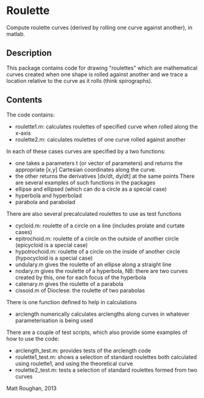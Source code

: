 Roulette
========

Compute roulette curves (derived by rolling one curve against another), in matlab.


## Description

This package contains code for drawing "roulettes" which are
mathematical curves created when one shape is rolled against another
and we trace a location relative to the curve as it rolls (think
spirographs).

## Contents

The code contains:
   - roulette1.m: calculates roulettes of specified curve when rolled along the x-axis
   - roulette2.m: calculates roulettes of one curve rolled against another

In each of these cases curves are specified by a two functions: 
   - one takes a parameters t (or vector of parameters) and returns
      the appropriate [x,y] Cartesian coordinates along the curve.
   - the other returns the derivatives [dx/dt, dy/dt] at the same
      points 
There are several examples of such functions in the packages
   - ellipse and ellipsed (which can do a circle as a special case)
   - hyperbola and hyperbolad
   - parabola and parabolad

There are also several precalculated roulettes to use as test
functions
   - cycloid.m: roulette of a circle on a line
                    (includes prolate and curtate cases)
   - epitrochoid.m: roulette of a circle on the outside of another circle
                    (epicycloid is a special case)
   - hypotrochoid.m: roulette of a circle on the inside of another circle
                (hypocycloid is a special case)
   - undulary.m gives the roulette of an ellipse along a straight line
   - nodary.m gives the roulette of a hyperbola, 
        NB: there are two curves created by this, one for each focus
	of the hyperbola
   - catenary.m gives the roulette of a parabola
   - cissoid.m of Dioclese: the roulette of two parabolas

There is one function defined to help in calculations
   - arclength numerically calculates arclengths along curves
     in whatever parameterisation is being used

There are a couple of test scripts, which also provide some examples
of how to use the code:
   - arclength_test.m: provides tests of the arclength code
   - roulette1_test.m: shows a selection of standard roulettes both
                       calculated using roulette1, and using the
		       theoretical curve 
   - roulette2_test.m: tests a selection of standard roulettes formed
                       from two curves


Matt Roughan, 2013
